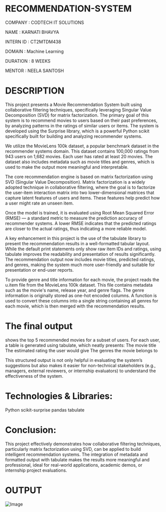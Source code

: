 # RECOMMENDATION-SYSTEM
COMPANY : CODTECH IT SOLUTIONS

NAME : KARNATI BHAVYA

INTERN ID : CT2MTDM438

DOMAIN : Machine Learning

DURATION : 8 WEEKS

MENTOR : NEELA SANTOSH
# DESCRIPTION

This project presents a Movie Recommendation System built using collaborative filtering techniques, specifically leveraging Singular Value Decomposition (SVD) for matrix factorization. The primary goal of this system is to recommend movies to users based on their past preferences, by analyzing patterns in the ratings of similar users or items. The system is developed using the Surprise library, which is a powerful Python scikit specifically built for building and analyzing recommender systems.

We utilize the MovieLens 100k dataset, a popular benchmark dataset in the recommender systems domain. This dataset contains 100,000 ratings from 943 users on 1,682 movies. Each user has rated at least 20 movies. The dataset also includes metadata such as movie titles and genres, which is used to make the output more meaningful and interpretable.

The core recommendation engine is based on matrix factorization using SVD (Singular Value Decomposition). Matrix factorization is a widely adopted technique in collaborative filtering, where the goal is to factorize the user-item interaction matrix into two lower-dimensional matrices that capture latent features of users and items. These features help predict how a user might rate an unseen item.

Once the model is trained, it is evaluated using Root Mean Squared Error (RMSE) — a standard metric to measure the prediction accuracy of recommender systems. A lower RMSE indicates that the predicted ratings are closer to the actual ratings, thus indicating a more reliable model.

A key enhancement in this project is the use of the tabulate library to present the recommendation results in a well-formatted tabular layout. While the default print statements only show raw item IDs and ratings, using tabulate improves the readability and presentation of results significantly. The recommendation output now includes movie titles, predicted ratings, and genres, making the system much more user-friendly and suitable for presentation or end-user reports.

To provide genre and title information for each movie, the project reads the u.item file from the MovieLens 100k dataset. This file contains metadata such as the movie's name, release year, and genre flags. The genre information is originally stored as one-hot encoded columns. A function is used to convert these columns into a single string containing all genres for each movie, which is then merged with the recommendation results.
# The final output 
shows the top 5 recommended movies for a subset of users. For each user, a table is generated using tabulate, which neatly presents:
The movie title
The estimated rating the user would give
The genres the movie belongs to

This structured output is not only helpful in evaluating the system’s suggestions but also makes it easier for non-technical stakeholders (e.g., managers, external reviewers, or internship evaluators) to understand the effectiveness of the system.

# Technologies & Libraries:
Python
scikit-surprise
pandas
tabulate

# Conclusion:
This project effectively demonstrates how collaborative filtering techniques, particularly matrix factorization using SVD, can be applied to build intelligent recommendation systems. The integration of metadata and formatted output with tabulate makes the results more meaningful and professional, ideal for real-world applications, academic demos, or internship project evaluations.

# OUTPUT

![Image](https://github.com/user-attachments/assets/c5baf92b-f3ec-4ba8-9bfd-6c7744655b08)
